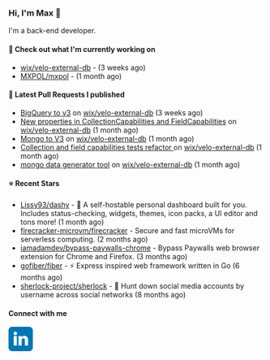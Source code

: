 ### Hi, I'm Max 👋

I'm a back-end developer.

#### 👷 Check out what I'm currently working on

- [wix/velo-external-db](https://github.com/wix/velo-external-db) -  (3 weeks ago)
- [MXPOL/mxpol](https://github.com/MXPOL/mxpol) -  (1 month ago)

#### 🔨 Latest Pull Requests I published

- [BigQuery to v3](https://github.com/wix/velo-external-db/pull/406) on [wix/velo-external-db](https://github.com/wix/velo-external-db) (3 weeks ago)
- [New properties in CollectionCapabilities and FieldCapabilities](https://github.com/wix/velo-external-db/pull/398) on [wix/velo-external-db](https://github.com/wix/velo-external-db) (1 month ago)
- [Mongo to V3](https://github.com/wix/velo-external-db/pull/397) on [wix/velo-external-db](https://github.com/wix/velo-external-db) (1 month ago)
- [Collection and field capabilities tests refactor ](https://github.com/wix/velo-external-db/pull/396) on [wix/velo-external-db](https://github.com/wix/velo-external-db) (1 month ago)
- [mongo data generator tool](https://github.com/wix/velo-external-db/pull/386) on [wix/velo-external-db](https://github.com/wix/velo-external-db) (1 month ago)

#### ⭐ Recent Stars

- [Lissy93/dashy](https://github.com/Lissy93/dashy) - 🚀 A self-hostable personal dashboard built for you. Includes status-checking, widgets, themes, icon packs, a UI editor and tons more! (1 month ago)
- [firecracker-microvm/firecracker](https://github.com/firecracker-microvm/firecracker) - Secure and fast microVMs for serverless computing. (2 months ago)
- [iamadamdev/bypass-paywalls-chrome](https://github.com/iamadamdev/bypass-paywalls-chrome) - Bypass Paywalls web browser extension for Chrome and Firefox. (3 months ago)
- [gofiber/fiber](https://github.com/gofiber/fiber) - ⚡️ Express inspired web framework written in Go (6 months ago)
- [sherlock-project/sherlock](https://github.com/sherlock-project/sherlock) - 🔎 Hunt down social media accounts by username across social networks (8 months ago)

#### Connect with me

[<img align="left" alt="LinkedIn" width="48px"  src="icons/linkedin.svg" />][linkedin]

[linkedin]: https://www.linkedin.com/in/max-polski/
